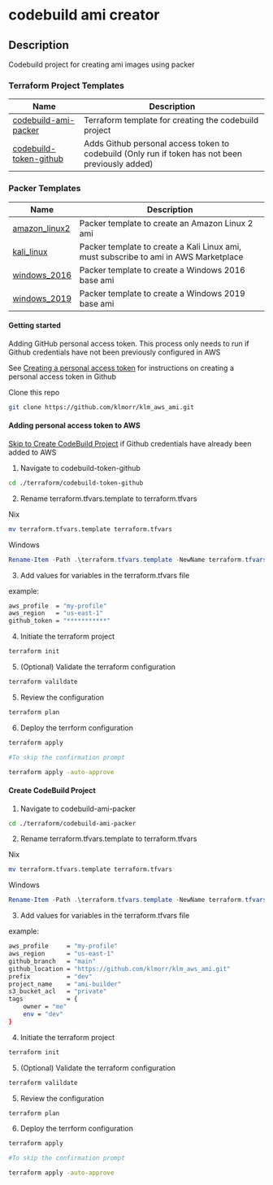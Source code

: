 # codebuild ami creator

## Description

Codebuild project for creating ami images using packer

### Terraform Project Templates

| Name | Description |
|------|-------------|
| [codebuild-ami-packer](/terraform/codebuild-ami-packer/readme.md) | Terraform template for creating the codebuild project |
| [codebuild-token-github](/terraform/codebuild-token-github/readme.md) | Adds Github personal access token to codebuild (Only run if token has not been previously added) |

### Packer Templates

| Name | Description |
|------|-------------|
| [amazon_linux2](pkr/amazon_linux2.json) | Packer template to create an Amazon Linux 2 ami |
| [kali_linux](pkr/kali_linux.json) | Packer template to create a Kali Linux ami, must subscribe to ami in AWS Marketplace |
| [windows_2016](pkr/vars/windows_2016_vars.json) | Packer template to create a Windows 2016 base ami |
| [windows_2019](pkr/windows_2019.json) | Packer template to create a Windows 2019 base ami |

#### Getting started

Adding GitHub personal access token. This process only needs to run if Github credentials have not been previously configured in AWS

See [Creating a personal access token](https://docs.github.com/en/authentication/keeping-your-account-and-data-secure/creating-a-personal-access-token) for instructions on creating a personal access token in Github

Clone this repo

```bash
git clone https://github.com/klmorr/klm_aws_ami.git
```

#### Adding personal access token to AWS

[Skip to Create CodeBuild Project](#create-codebuild-project) if Github credentials have already been added to AWS

1. Navigate to codebuild-token-github

```bash
cd ./terraform/codebuild-token-github
```

2. Rename terraform.tfvars.template to terraform.tfvars

Nix

```bash
mv terraform.tfvars.template terraform.tfvars
```

Windows

```powershell
Rename-Item -Path .\terraform.tfvars.template -NewName terraform.tfvars
```

3. Add values for variables in the terraform.tfvars file

example:

```bash
aws_profile  = "my-profile"
aws_region   = "us-east-1"
github_token = "***********"
```

4. Initiate the terraform project

```bash
terraform init
```

5. (Optional) Validate the terraform configuration
   
```bash
terraform valildate
```

5. Review the configuration

```bash
terraform plan
```

6. Deploy the terrform configuration

```bash
terraform apply

#To skip the confirmation prompt

terraform apply -auto-approve
```

#### Create CodeBuild Project

1. Navigate to codebuild-ami-packer

```bash
cd ./terraform/codebuild-ami-packer
```

2. Rename terraform.tfvars.template to terraform.tfvars

Nix

```bash
mv terraform.tfvars.template terraform.tfvars
```

Windows

```powershell
Rename-Item -Path .\terraform.tfvars.template -NewName terraform.tfvars
```

3. Add values for variables in the terraform.tfvars file

example:

```bash
aws_profile     = "my-profile"
aws_region      = "us-east-1"
github_branch   = "main"
github_location = "https://github.com/klmorr/klm_aws_ami.git"
prefix          = "dev"
project_name    = "ami-builder"
s3_bucket_acl   = "private"
tags            = {
    owner = "me"
    env = "dev"
}
```

4. Initiate the terraform project

```bash
terraform init
```

5. (Optional) Validate the terraform configuration
   
```bash
terraform valildate
```

5. Review the configuration

```bash
terraform plan
```

6. Deploy the terrform configuration

```bash
terraform apply

#To skip the confirmation prompt

terraform apply -auto-approve
```